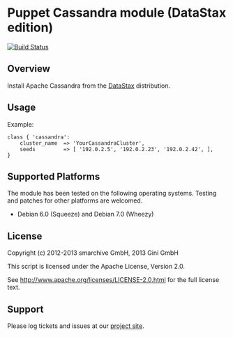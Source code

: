 Puppet Cassandra module (DataStax edition)
==========================================

[![Build Status](https://secure.travis-ci.org/gini/puppet-cassandra.png)](http://travis-ci.org/gini/puppet-cassandra)

Overview
--------

Install Apache Cassandra from the [DataStax](http://www.datastax.com/) distribution.

Usage
-----

Example:

    class { 'cassandra':
        cluster_name  => 'YourCassandraCluster',
        seeds         => [ '192.0.2.5', '192.0.2.23', '192.0.2.42', ],
    }

Supported Platforms
-------------------

The module has been tested on the following operating systems. Testing and patches for other platforms are welcomed.

* Debian 6.0 (Squeeze) and Debian 7.0 (Wheezy)

License
-------

Copyright (c) 2012-2013 smarchive GmbH, 2013 Gini GmbH

This script is licensed under the Apache License, Version 2.0.

See http://www.apache.org/licenses/LICENSE-2.0.html for the full license text.

Support
-------

Please log tickets and issues at our [project site](https://github.com/gini/puppet-cassandra/issues).
